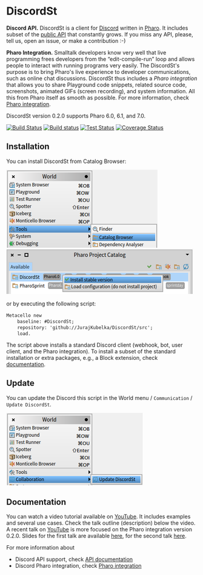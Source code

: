# DiscordSt

**Discord API.** DiscordSt is a client for [Discord](https://discordapp.com) written in [Pharo](http://pharo.org). It includes subset of the [public API](https://discordapp.com/developers/docs/intro) that constantly grows. If you miss any API, please, tell us, open an issue, or make a contribution :-)

**Pharo Integration.** Smalltalk developers know very well that live programming frees developers from the “edit-compile-run” loop and allows people to interact with running programs very easily. The DiscordSt's purpose is to bring Pharo's live experience to developer communications, such as online chat discussions. DiscordSt thus includes a *Pharo integration* that allows you to share Playground code snippets, related source code, screenshots, animated GIFs (screen recording), and system information. All this from Pharo itself as smooth as possible. For more information, check [Pharo integration](doc/PharoIntegration.md).

DiscordSt version 0.2.0 supports Pharo 6.0, 6.1, and 7.0.

[![Build Status](https://travis-ci.org/JurajKubelka/DiscordSt.svg?branch=master)](https://travis-ci.org/JurajKubelka/DiscordSt)
[![Build status](https://ci.appveyor.com/api/projects/status/enr9dgwos8ke340m/branch/master?svg=true)](https://ci.appveyor.com/project/JurajKubelka/discordst/branch/master)
[![Test Status](https://api.bob-bench.org/v1/badgeByUrl?branch=master&hosting=github&ci=travis-ci&repo=JurajKubelka%2FDiscordSt)](https://bob-bench.org/r/gh/JurajKubelka/DiscordSt)
[![Coverage Status](https://coveralls.io/repos/github/JurajKubelka/DiscordSt/badge.svg?branch=master)](https://coveralls.io/github/JurajKubelka/DiscordSt?branch=master)

## Installation

You can install DiscordSt from Catalog Browser:

![World menu -> Catalog Browser](assets/img/world-menu-catalog.png)
![Catalog Browser](assets/img/catalog-browser.png)

or by executing the following script:

```Smalltalk
Metacello new
    baseline: #DiscordSt;
    repository: 'github://JurajKubelka/DiscordSt/src';
    load.
```

The script above installs a standard Discord client (webhook, bot, user client, and the Pharo integration). To install a subset of the standard installation or extra packages, e.g., a Block extension, check [documentation](doc/Installation.md).

## Update

You can update the Discord this script in the World menu / `Communication` / `Update DiscordSt`.

![World menu -> DiscordSt Update](assets/img/world-menu-update.png)

## Documentation

You can watch a video tutorial available on [YouTube](https://www.youtube.com/watch?v=33kXsOiP6wA). It includes examples and several use cases. Check the talk outline (description) below the video. A recent talk on [YouTube](https://youtu.be/Rvq2iKY7YWQ) is more focused on the Pharo integration version 0.2.0. Slides for the first talk are available [here](doc/TechTalk-21-11-2017.pdf), for the second talk [here](doc/Ukrainian_DiscordSt_Talk_09-03-2018.pdf).


For more information about
- Discord API support, check [API documentation](doc/API.md)
- Discord Pharo integration, check [Pharo integration](doc/PharoIntegration.md)

